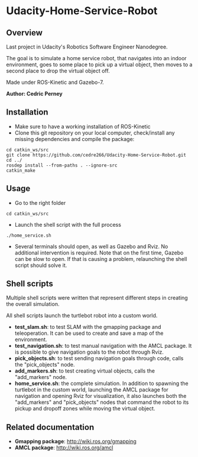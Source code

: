# Udacity-Home-Service-Robot

## Overview
Last project in Udacity's Robotics Software Engineer Nanodegree.

The goal is to simulate a home service robot, that navigates into an indoor environment, goes to some place to pick up a virtual object, then moves to a second place to drop the virtual object off.

Made under ROS-Kinetic and Gazebo-7.

**Author: Cedric Perney**

## Installation
- Make sure to have a working installation of ROS-Kinetic
- Clone this git repository on your local computer, check/install any missing dependencies and compile the package:
```
cd catkin_ws/src
git clone https://github.com/cedre266/Udacity-Home-Service-Robot.git
cd ../
rosdep install --from-paths . --ignore-src
catkin_make
```

## Usage
- Go to the right folder
```
cd catkin_ws/src
```
- Launch the shell script with the full process
```
./home_service.sh
```
- Several terminals should open, as well as Gazebo and Rviz. No additional intervention is required. Note that on the first time, Gazebo can be slow to open. If that is causing a problem, relaunching the shell script should solve it.

## Shell scripts
Multiple shell scripts were written that represent different steps in creating the overall simulation.

All shell scripts launch the turtlebot robot into a custom world.
- **test_slam.sh**: to test SLAM with the gmapping package and teleoperation. It can be used to create and save a map of the environment.
- **test_navigation.sh**: to test manual navigation with the AMCL package. It is possible to give navigation goals to the robot through Rviz.
- **pick_objects.sh**: to test sending navigation goals through code, calls the "pick_objects" node.
- **add_markers.sh**: to test creating virtual objects, calls the "add_markers" node.
- **home_service.sh**: the complete simulation. In addition to spawning the turtlebot in the custom world, launching the AMCL package for navigation and opening Rviz for visualization, it also launches both the "add_markers" and "pick_objects" nodes that command the robot to its pickup and dropoff zones while moving the virtual object.

## Related documentation
- **Gmapping package**: http://wiki.ros.org/gmapping
- **AMCL package**: http://wiki.ros.org/amcl
